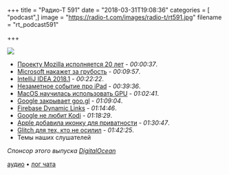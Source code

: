 +++
title = "Радио-Т 591"
date = "2018-03-31T19:08:36"
categories = [ "podcast",]
image = "https://radio-t.com/images/radio-t/rt591.jpg"
filename = "rt_podcast591"

+++

![](https://radio-t.com/images/radio-t/rt591.jpg)

- [Проекту Mozilla исполняется 20 лет](http://www.opennet.ru/opennews/art.shtml?num=48356) - *00:00:37*.
- [Microsoft накажет за грубость](https://techcrunch.com/2018/03/28/microsoft-can-ban-you-for-using-offensive-language/) - *00:09:57*.
- [IntelliJ IDEA 2018.1](https://blog.jetbrains.com/idea/2018/03/intellij-idea-2018-1-code-analysis-better-debugger-partial-git-commits-android-studio-3-0-and-other-improvements/) - *00:22:22*.
- [Незаметное событие про iPad](http://www.trustedreviews.com/news/apple-event-march-2018-launch-3433358) - *00:39:36*.
- [MacOS научилась использовать GPU](https://techcrunch.com/2018/03/30/macos-finally-gains-external-gpu-support/) - *01:02:41*.
- [Google закрывает goo.gl](https://www.engadget.com/2018/03/30/google-shutting-down-goo-gl-url-shortening-service/) - *01:09:04*.
- [Firebase Dynamic Links](https://firebase.google.com/products/dynamic-links/) - *01:14:46*.
- [Google не любит Kodi](https://www.theverge.com/2018/3/29/17176894/google-removes-kodi-search-autocomplete-anti-piracy) - *01:18:29*.
- [Apple добавила иконку для приватности](https://thenextweb.com/apple/2018/03/29/apple-ups-transparency-game-avoid-facebook-like-scandal/) - *01:30:47*.
- [Glitch для тех, кто не осилил](https://thenextweb.com/dd/2018/03/30/glitch-rewind-wants-make-version-control-easy-everyone/) - *01:42:25*.
- Темы наших слушателей

_Спонсор этого выпуска [DigitalOcean](https://www.digitalocean.com)_

[аудио](https://cdn.radio-t.com/rt_podcast591.mp3) • [лог чата](http://chat.radio-t.com/logs/radio-t-591.html)
<audio src="https://cdn.radio-t.com/rt_podcast591.mp3" preload="none"></audio>